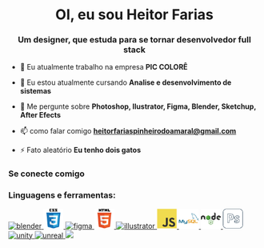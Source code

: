 <h1 align="center">OI, eu sou Heitor Farias</h1>
<h3 align="center">Um designer, que estuda para se tornar desenvolvedor full stack</h3>

- 🔭 Eu atualmente trabalho na empresa **PIC COLORÊ**

- 🌱 Eu estou atualmente cursando **Analise e desenvolvimento de sistemas**

- 💬 Me pergunte sobre **Photoshop, Ilustrator, Figma, Blender, Sketchup, After Efects**

- 📫 como falar comigo **heitorfariaspinheirodoamaral@gmail.com**

- ⚡ Fato aleatório **Eu tenho dois gatos**

<h3 align="left">Se conecte comigo</h3>
<p align="left">
</p>

<h3 align="left">Linguagens e ferramentas:</h3>
<p align="left"> <a href="https://www.blender.org/" target="_blank" rel="noreferrer"> <img src="https://download.blender.org/branding/community/blender_community_badge_white.svg" alt="blender" width="40" height="40"/> </a> <a href="https://www.w3schools.com/css/" target="_blank" rel="noreferrer"> <img src="https://raw.githubusercontent.com/devicons/devicon/master/icons/css3/css3-original-wordmark.svg" alt="css3" width="40" height="40"/> </a> <a href="https://www.figma.com/" target="_blank" rel="noreferrer"> <img src="https://www.vectorlogo.zone/logos/figma/figma-icon.svg" alt="figma" width="40" height="40"/> </a> <a href="https://www.w3.org/html/" target="_blank" rel="noreferrer"> <img src="https://raw.githubusercontent.com/devicons/devicon/master/icons/html5/html5-original-wordmark.svg" alt="html5" width="40" height="40"/> </a> <a href="https://www.adobe.com/in/products/illustrator.html" target="_blank" rel="noreferrer"> <img src="https://www.vectorlogo.zone/logos/adobe_illustrator/adobe_illustrator-icon.svg" alt="illustrator" width="40" height="40"/> </a> <a href="https://developer.mozilla.org/en-US/docs/Web/JavaScript" target="_blank" rel="noreferrer"> <img src="https://raw.githubusercontent.com/devicons/devicon/master/icons/javascript/javascript-original.svg" alt="javascript" width="40" height="40"/> </a> <a href="https://www.mysql.com/" target="_blank" rel="noreferrer"> <img src="https://raw.githubusercontent.com/devicons/devicon/master/icons/mysql/mysql-original-wordmark.svg" alt="mysql" width="40" height="40"/> </a> <a href="https://nodejs.org" target="_blank" rel="noreferrer"> <img src="https://raw.githubusercontent.com/devicons/devicon/master/icons/nodejs/nodejs-original-wordmark.svg" alt="nodejs" width="40" height="40"/> </a> <a href="https://www.photoshop.com/en" target="_blank" rel="noreferrer"> <img src="https://raw.githubusercontent.com/devicons/devicon/master/icons/photoshop/photoshop-line.svg" alt="photoshop" width="40" height="40"/> </a> <a href="https://unity.com/" target="_blank" rel="noreferrer"> <img src="https://www.vectorlogo.zone/logos/unity3d/unity3d-icon.svg" alt="unity" width="40" height="40"/> </a> <a href="https://unrealengine.com/" target="_blank" rel="noreferrer"> <img src="https://raw.githubusercontent.com/kenangundogan/fontisto/036b7eca71aab1bef8e6a0518f7329f13ed62f6b/icons/svg/brand/unreal-engine.svg" alt="unreal" width="40" height="40"/> </a>
<a href="[https://findvectorlogo.com/sketchup-vector-logo-svg/](https://www.sketchup.com/pt-br/plans-and-pricing?utm_source=google&utm_medium=paid_search&utm_campaign=SU_Brand_Search_BR&gad_source=1&gclid=CjwKCAjwooq3BhB3EiwAYqYoEl-g5_fIquf-tpWrXNaRTlYDbQ301r1A12XOXQLeeod4r5QKmNuWfxoCpQQQAvD_BwE&gclsrc=aw.ds)" target="_blank"><img src="https://findvectorlogo.com/wp-content/uploads/2022/04/sketchup-vector-logo-2022.png" /></a></p>
